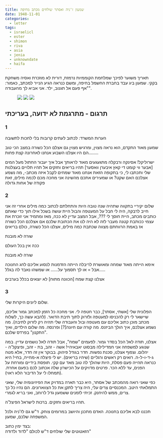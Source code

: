 ```yaml
---
title: שמעון ז'ניה ואסתר שולחים מכתב מחיפה
date: 1948-11-01
categories:
  - letter
tags:
  - israelicl
  - ester
  - shimon
  - riva
  - asia
  - jenia
  - unknowndate
  - haifa
---
```


תאריך משוער לפיכך שמלחמת הקוממיות נרמזת, דורית לא מוזכרת ואסיה משחקת בקקי.
שמעון ביג עבד בחברת החשמל בחיפה, ומשם כנראה הגיע הנייר למכתב,
כאמור: "אף פעם אל תגנוב, ילד. אני אביא לך מהעבודה".

<figure class="half">
    <a  href="/pupko-papers/assets/images/1948-11-01-shimon-jenia-ester-1.jpg">
    <img src="/pupko-papers/assets/images/1948-11-01-shimon-jenia-ester-1.jpg"></a>
    <a  href="/pupko-papers/assets/images/1948-11-01-shimon-jenia-ester-2.jpg">
    <img src="/pupko-papers/assets/images/1948-11-01-shimon-jenia-ester-2.jpg"></a>
    <a  href="/pupko-papers/assets/images/1948-11-01-shimon-jenia-ester-3.jpg">
    <img src="/pupko-papers/assets/images/1948-11-01-shimon-jenia-ester-3.jpg"></a>
</figure>

## תרגום - מתרגמת לא ידועה, בעריכתי
### 1

הערות המשרד:
לכתוב לעתים קרובות
בלי לחכות לתשובה

שמעון מאוד התקדם, הוא נראה מצוין, ומרגיש מצוין
גם אצלם הכל כשורה במצב הכי טוב
הם היו אצלנו השבוע
אנחנו לאחרונה קצת פחות........

ישרוליקל! אסינקה ורבקלה מתגעגעים מאוד לראותך
אבל איך יעבור החתול מעל המים [אבער ווי קומט די קאץ איבערן וואסער]
תהיו בריאים וחזקים
אל תהיו תלויים בעצלנות שלי ותכתבו לי,
כי בתקופה הזאת אנחנו מאוד שמחים לקבל איזה מכתב-, מה נשמע אצלכם
האם שקט?
או שמעירים אתכם מהשינה
אני מחכה מכם לכמה מילים, זאת פקודה של אחות גדולה

### 2

שלום יקיריי
בתקווה שתהיה שנה טובה
היות והתחלתם לכתוב כמה מילים
אחרי זה אני חייב לרבקה,
היה לי חבל על המעטפה והבול
היית עושה בשכל אילו תוך כדי שאתם כותבים מכתב,
היית חוסך לי ???,
אבל המצב עדיין לא ככה,
מאז ומתמיד אני זוכרת את עצמי ככותבת קטנה
מעבר לזה לא היה לנו את הכתובת שלכם
אם אצלכם הכל כשורה אז באמת הרווחתם מצווה שכתבת כמה מילים,
אצלנו הכל כשורה, כולם בריאים

שורה  לא מובנת

ככה אין בכל העולם

שורה לא מובנת

אימא הייתה מאוד שמחה ומאושרת
לריבלה הייתה הזדמנות לנסוע אליכם לחג החנוכה
אבל = או לך תסמוך על......
או שמשהו נאבד לה בגלל.....

אצלנו קצת שמח [הכוונה מתוח]
לא יוצאים בכלל בערבים

### 3

שלום ליונים היקרות שלי.

הפלונית שלי [אשתי, אסתר], כבר חטפה לי.
אני מחכה כל הזמן למכתב גמור אליכם, שיישאר לי רק להכניסו למעטפה ולזרוק לתוך תיבת הדואר.
(להבא עשה כך, לשלוח מכתב מוכן כתוב אליכם עם מעטפה ובול והעבודה שלי תהיה רק לזרוק לתיבה).
מה נשמע אצלכם, איך הולך הביזנס.
מה קורה עם חיונה[?] ופרנסה.
מה שלום הילדים, ואיך "התקנון" בפרדס שלכם.

אצלנו, תודה לאל הכל בסדר גמור.
 לפעמים "שמח", אבל תודה לאל נושמים עדיין.
במה שנוגע למשפחה אני חמדילילה מבסוט יאבאיהיי!
אשה - זהב,
בת - זהב,
ופיצקל'ה - יהלום.
וצפוף אצלנו, סכנת נפשות.
חדר בגודל פיהוק.
בבוקר אין זה חדר, אלא מטה ג-ד-ו-ל-ה.
רואים רק ראשים ורגליים (שיהיו בריאים).
יש לי פיצלה א-מחייה, בחיי!
היא כנראה תהייה פעם פסלת, היות שהולך לה טוב מאד עם קקי.
תופסת בידיים ומורחת על הפנים, עד ללא הכר.
פרטים מדויקים על הכישרון שלה אכתוב לכם בפעם אחרת.
(תמחלו לי על הדיבור הלא ראוי).

כפי שאני רואה מהמכתב של אסתר,
היא כבר תארה במדויק את הפיזיונומיה שלי, שאני התמלאתי היטב.
המכנסיים צרים עלי, היה צריך לתקן את כל הצווארונים.
הם נהיו כל כך צרים, ממש להיחנק.
זכיתי לזמנים ששמעון גדל לרוחב, ואני בריא לגמרי.

תהיו בריאים וחזקים. ברכות לישראל הפיצל'ה.

תכננו לבא אליכם בחנוכה. האדם מתכנן והיושב במרומים צוחק.
ד"ש גם לז'ניה ולכל המשפחה
שלכם, שמעון.

בצד ימין כתוב:  
הזאטוטים שלי שולחים ד"ש לכולם "לדוד ולדודה"



